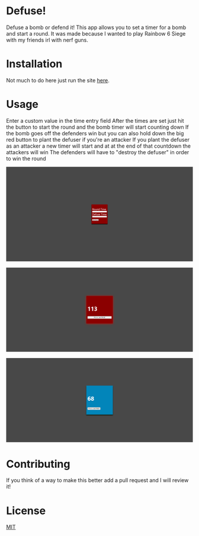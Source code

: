 # Defuse!

Defuse a bomb or defend it! This app allows you to set a timer for a bomb and start a round. It was made because I wanted to play Rainbow 6 Siege with my friends irl with nerf guns.

# Installation

Not much to do here just run the site [here](https://squiddotjpeg.github.io/defuse/).

# Usage

Enter a custom value in the time entry field
After the times are set just hit the button to start the round and the bomb timer will start counting down
If the bomb goes off the defenders win but you can also hold down the big red button to plant the defuser if you're an attacker
If you plant the defuser as an attacker a new timer will start and at at the end of that countdown the attackers will win
The defenders will have to "destroy the defuser" in order to win the round 

![screenshot of the landing page with round time and defuse time](./src/assets/images/Defuse-.png)

![screenshot of bomb planted](./src/assets/images/bomb-timer.png)

![screenshot of defuser planted](./src/assets/images/defuse-timer.png)

# Contributing

If you think of a way to make this better add a pull request and I will review it!

# License 

[MIT](https://opensource.org/licenses/MIT)
